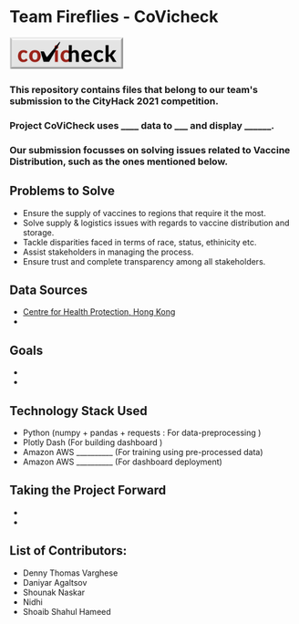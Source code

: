 # Team Fireflies - CoVicheck

<img src="covicheckLogo.jpeg" width="200" alt="covicheck_logo"/>

### This repository contains files that belong to our team's submission to the CityHack 2021 competition.

### Project CoViCheck uses ____ data to ___ and display ______.

### Our submission focusses on solving issues related to Vaccine Distribution, such as the ones mentioned below.
## Problems to Solve
- Ensure the supply of vaccines to regions that require it the most.
- Solve supply & logistics issues with regards to vaccine distribution and storage.
- Tackle disparities faced in terms of race, status, ethinicity etc. 
- Assist stakeholders in managing the process.
- Ensure trust and complete transparency among all stakeholders.

## Data Sources
- [Centre for Health Protection, Hong Kong](https://www.chp.gov.hk/)
- 

## Goals
-
- 

## Technology Stack Used
- Python (numpy + pandas + requests : For data-preprocessing )
- Plotly Dash (For building dashboard )
- Amazon AWS __________ (For training using pre-processed data)
- Amazon AWS __________ (For dashboard deployment)

## Taking the Project Forward
-
-

## List of Contributors:
- Denny Thomas Varghese
- Daniyar Agaltsov
- Shounak Naskar
- Nidhi
- Shoaib Shahul Hameed


